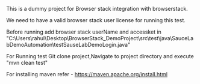 This is a dummy project for Browser stack integration with browserstack. 

We need to have a valid browser stack user license for running this test.

Before running add browser stack userName and accessket in "C:\Users\rahul\Desktop\BrowserStack_DemoProject\src\test\java\SauceLabDemoAutomation\testSauseLabDemoLogin.java"

For Running test Git clone project,Navigate to project directory and execute "mvn clean test" 

For installing maven refer - https://maven.apache.org/install.html
      
	 
	 


